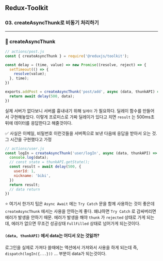 ## Redux-Toolkit

### 03. createAsyncThunk로 비동기 처리하기
---------------------------------------------


### 📌 createAsyncThunk

```js
// actions/post.js
const { createAsyncThunk } = require('@reduxjs/toolkit');

const delay = (time, value) => new Promise((resolve, reject) => {
  setTimeout(() => {
    resolve(value);
  }, time);
})

exports.addPost = createAsyncThunk('post/add', async (data, thunkAPI) => {
  return await delay(500, data);
})
```

실제 서버가 없다보니 서버를 흉내내기 위해 `딜레이` 가 필요하다.
딜레이 함수를 만들어서 구현해놓았다. 이렇게 프로미스로 가짜 딜레이가 있다고 치면 `result` 는 500ms초 뒤에 데이터를 응답한다고 해줄것이다.

✅ 사실은 이메일, 비밀번호 이런것들을 서버쪽으로 보낸 다음에 응답을 받아서 오는 것. 그 시간을 구현했다고 가정

```js
// actions/user.js
const logIn = createAsyncThunk('user/logIn', async (data, thunkAPI) => {
  console.log(data);
  // const state = thunkAPI.getState();
  const result = await delay(500, {
    userId: 1,
    nickname: 'bibi',
  })
  return result;
  // data return
})
```

⭐️ 여기서 한가지 팁은 `Async Await` 에는 `Try Catch` 문을 함께 사용하는 것이 좋은데 `createAsyncThunk` 에서는 사용을 안하는게 좋다. 왜냐하면 `Try Catch` 로 감싸버리면 에러가 발생을 안하기 때문. 에러가 발생을 해야 `thunk` 가 `rejected` 상태로 가게 되는데, 에러가 없으면 무조건 성공상태 `FullFilled` 상태로 넘어가게 되는것이다.

#### `(data, thunkAPI)` 에서 data는 어디서 오는 것일까?

로그인을 실제로 가져다 쓸때에는 액션에서 가져와서 사용을 하게 되는데 즉, `dispatch(logIn({...}))` ... 부분이 data가 되는것이다.


